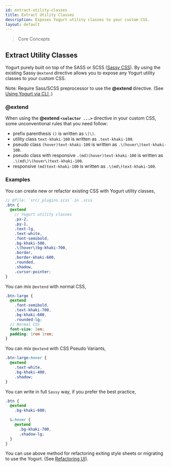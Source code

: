 ```yaml
---
id: extract-utility-classes
title: Extract Utility Classes
description: Exposes Yogurt utility classes to your custom CSS.
layout: default
---
```


> Core Concepts

## Extract Utility Classes

Yogurt purely built on top of the SASS or SCSS ([Sassy CSS](https://sass-lang.com)). By using the existing Sassy `@extend` directive allows you to expose any Yogurt utility classes to your custom CSS.

<y class="my-4 mx-4 p-3 border-l-8 border-orange-600 text-sm text-orange-600 (dark)text-orange-500 bg-orange-200 (dark)bg-orange-900">
  <span class="pr-1 font-semibold">
    Note:
  </span>
  Require Sass/SCSS preprocessor to use the
  <strong>
    @extend
  </strong>
  directive. (See
  <a href="/installation/#using-yogurt-via-cli">
    Using Yogurt via CLI
  </a>.)
</y>

### @extend

When using the **@extend `<selector ...>`** directive in your custom CSS, some unconventional rules that you need follow:

- prefix parenthesis `()` is written as `\(\)`.
- utility class `text-khaki-100` is written as `.text-khaki-100`.
- pseudo class `(hover)text-khaki-100` is written as `.\(hover\)text-khaki-100`.
- pseudo class with responsive `.(md)(hover)text-khaki-100` is written as `.\(md\)\(hover\)text-khaki-100`.
- responsive `(md)text-khaki-100` is written as `.\(md\)text-khaki-100`.

### Examples

You can create new or refactor existing CSS with Yogurt utility classes,

```scss
// @file: `src/_plugins.scss` in .scss
.btn {
  @extend
    // Yogurt utility classes
    .px-2,
    .py-1,
    .text-lg,
    .text-white,
    .font-semibold,
    .bg-khaki-500,
    .\(hover\)bg-khaki-700,
    .border,
    .border-khaki-600,
    .rounded,
    .shadow,
    .cursor-pointer;
}
```

You can mix `@extend` with normal CSS,

```scss
.btn-large {
  @extend
    .font-semibold,
    .text-khaki-700,
    .bg-khaki-600,
    .rounded-lg;
  // Normal CSS
  font-size: 2em;
  padding: 1rem 1rem;
}
```

You can mix `@extend` with CSS Pseudo Variants,

```scss
.btn-large:hover {
  @extend
    .text-white,
    .bg-khaki-400,
    .shadow;
}
```

You can write in full `Sassy` way, if you prefer the best practice,

```scss
.btn {
  @extend
    .bg-khaki-600;

  &:hover {
    @extend
      .bg-khaki-700,
      .shadow-lg;
  }
}
```

You can use above method for refactoring exiting style sheets or migrating to use the Yogurt. (See [Refactoring UI](/refactoring-ui/)).
